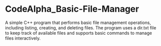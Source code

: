 # CodeAlpha_Basic-File-Manager
A simple C++ program that performs basic file management operations, including listing, creating, and deleting files. The program uses a dir.txt file to keep track of available files and supports basic commands to manage files interactively.
